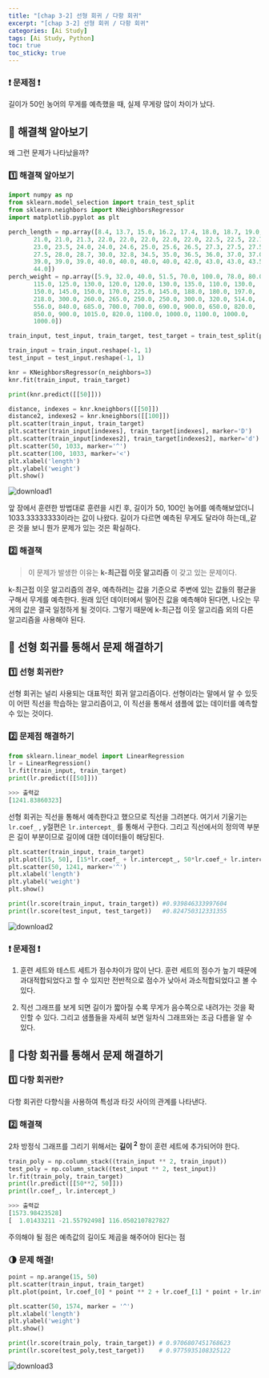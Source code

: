 ```yaml
---
title: "[chap 3-2] 선형 회귀 / 다항 회귀"
excerpt: "[chap 3-2] 선형 회귀 / 다항 회귀"
categories: [Ai Study]
tags: [Ai Study, Python]
toc: true
toc_sticky: true
---
```


### ❗ 문제점 ❗

길이가 50인 농어의 무게를 예측했을 때, 실제 무게랑 많이 차이가 났다.

## 🔮 해결책 알아보기

왜 그런 문제가 나타났을까?

### 1️⃣ 해결책 알아보기

```python
import numpy as np
from sklearn.model_selection import train_test_split
from sklearn.neighbors import KNeighborsRegressor
import matplotlib.pyplot as plt

perch_length = np.array([8.4, 13.7, 15.0, 16.2, 17.4, 18.0, 18.7, 19.0, 19.6, 20.0, 21.0,
       21.0, 21.0, 21.3, 22.0, 22.0, 22.0, 22.0, 22.0, 22.5, 22.5, 22.7,
       23.0, 23.5, 24.0, 24.0, 24.6, 25.0, 25.6, 26.5, 27.3, 27.5, 27.5,
       27.5, 28.0, 28.7, 30.0, 32.8, 34.5, 35.0, 36.5, 36.0, 37.0, 37.0,
       39.0, 39.0, 39.0, 40.0, 40.0, 40.0, 40.0, 42.0, 43.0, 43.0, 43.5,
       44.0])
perch_weight = np.array([5.9, 32.0, 40.0, 51.5, 70.0, 100.0, 78.0, 80.0, 85.0, 85.0, 110.0,
       115.0, 125.0, 130.0, 120.0, 120.0, 130.0, 135.0, 110.0, 130.0,
       150.0, 145.0, 150.0, 170.0, 225.0, 145.0, 188.0, 180.0, 197.0,
       218.0, 300.0, 260.0, 265.0, 250.0, 250.0, 300.0, 320.0, 514.0,
       556.0, 840.0, 685.0, 700.0, 700.0, 690.0, 900.0, 650.0, 820.0,
       850.0, 900.0, 1015.0, 820.0, 1100.0, 1000.0, 1100.0, 1000.0,
       1000.0])

train_input, test_input, train_target, test_target = train_test_split(perch_length, perch_weight, random_state = 42)

train_input = train_input.reshape(-1, 1)
test_input = test_input.reshape(-1, 1)

knr = KNeighborsRegressor(n_neighbors=3)
knr.fit(train_input, train_target)

print(knr.predict([[50]]))

distance, indexes = knr.kneighbors([[50]])
distance2, indexes2 = knr.kneighbors([[100]])
plt.scatter(train_input, train_target)
plt.scatter(train_input[indexes], train_target[indexes], marker='D')
plt.scatter(train_input[indexes2], train_target[indexes2], marker='d')
plt.scatter(50, 1033, marker='^')
plt.scatter(100, 1033, marker='<')
plt.xlabel('length')
plt.ylabel('weight')
plt.show()
```

![download1](https://user-images.githubusercontent.com/96654391/160446205-b6ae2add-e796-4964-987a-46bc5c92fa4a.png)

앞 장에서 훈련한 방법대로 훈련을 시킨 후, 길이가 50, 100인 농어를 예측해보았더니 1033.33333333이라는 값이 나왔다. 길이가 다르면 예측된 무게도 달라야 하는데,,같은 것을 보니 뭔가 문제가 있는 것은 확실하다.

### 2️⃣ 해결책

> 이 문제가 발생한 이유는 **k-최근접 이웃 알고리즘** 이 갖고 있는 문제이다.

k-최근접 이웃 알고리즘의 경우, 예측하려는 값을 기준으로 주변에 있는 값들의 평균을 구해서 무게를 예측한다. 원래 있던 데이터에서 떨어진 값을 예측해야 된다면, 나오는 무게의 값은 결국 일정하게 될 것이다. 그렇기 때문에 k-최근접 이웃 알고리즘 외의 다른 알고리즘을 사용해야 된다.

## 🔮 선형 회귀를 통해서 문제 해결하기

### 1️⃣ 선형 회귀란?

선형 회귀는 널리 사용되는 대표적인 회귀 알고리즘이다. 선형이라는 말에서 알 수 있듯이 어떤 직선을 학습하는 알고리즘이고, 이 직선을 통해서 샘플에 없는 데이터를 예측할 수 있는 것이다.

### 2️⃣ 문제점 해결하기

```python
from sklearn.linear_model import LinearRegression
lr = LinearRegression()
lr.fit(train_input, train_target)
print(lr.predict([[50]]))

>>> 출력값
[1241.83860323]
```

선형 회귀는 직선을 통해서 예측한다고 했으므로 직선을 그려본다. 여기서 기울기는 `lr.coef_` , y절편은 `lr.intercept_` 를 통해서 구한다. 그리고 직선에서의 정의역 부분은 길이 부분이므로 길이에 대한 데이터들이 해당된다.

```python
plt.scatter(train_input, train_target)
plt.plot([15, 50], [15*lr.coef_ + lr.intercept_, 50*lr.coef_+ lr.intercept_])
plt.scatter(50, 1241, marker='^')
plt.xlabel('length')
plt.ylabel('weight')
plt.show()

print(lr.score(train_input, train_target)) #0.939846333997604
print(lr.score(test_input, test_target))   #0.824750312331355
```

![download2](https://user-images.githubusercontent.com/96654391/160446234-48dd3184-0572-42aa-b676-576ae9d8bd1b.png)

### ❗ 문제점 ❗

1. 훈련 세트와 테스트 세트가 점수차이가 많이 난다. 훈련 세트의 점수가 높기 때문에 과대적합되었다고 할 수 있지만 전반적으로 점수가 낮아서 과소적합되었다고 볼 수 있다.

2. 직선 그래프를 보게 되면 길이가 짧아질 수록 무게가 음수쪽으로 내려가는 것을 확인할 수 있다. 그리고 샘플들을 자세히 보면 일차식 그래프와는 조금 다름을 알 수 있다.

## 🔮 다항 회귀를 통해서 문제 해결하기

### 1️⃣ 다항 회귀란?

다항 회귀란 다향식을 사용하여 특성과 타깃 사이의 관계를 나타낸다.

### 2️⃣ 해결책

2차 방정식 그래프를 그리기 위해서는 **길이 <sup>2</sup>** 항이 훈련 세트에 추가되어야 한다.

```python
train_poly = np.column_stack((train_input ** 2, train_input))
test_poly = np.column_stack((test_input ** 2, test_input))
lr.fit(train_poly, train_target)
print(lr.predict([[50**2, 50]]))
print(lr.coef_, lr.intercept_)

>>> 출력값
[1573.98423528]
[  1.01433211 -21.55792498] 116.0502107827827
```

주의해야 될 점은 예측값의 길이도 제곱을 해주어야 된다는 점

### 🌗 문제 해결!

```python
point = np.arange(15, 50)
plt.scatter(train_input, train_target)
plt.plot(point, lr.coef_[0] * point ** 2 + lr.coef_[1] * point + lr.intercept_)

plt.scatter(50, 1574, marker = '^')
plt.xlabel('length')
plt.ylabel('weight')
plt.show()

print(lr.score(train_poly, train_target)) # 0.9706807451768623
print(lr.score(test_poly,test_target))    # 0.9775935108325122
```
 
![download3](https://user-images.githubusercontent.com/96654391/160446220-0901cf90-ff03-4b41-bf75-d3ea8fb0bb75.png)
